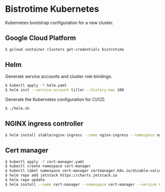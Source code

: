 # Bistrotime Kubernetes

Kubernetes bootstrap configuration for a new cluster.

## Google Cloud Platform

```bash
$ gcloud container clusters get-credentials bistrotime
```

## Helm

Generate service accounts and cluster role bindings.

```bash
$ kubectl apply -f helm.yaml
$ helm init --service-account tiller --history-max 100
```

Generate the Kubernetes configuration for CI/CD.

```bash
$ ./helm.sh
```

## NGINX ingress controller

```bash
$ helm install stable/nginx-ingress --name nginx-ingress --namespace nginx-ingress --set rbac.create=true --set controller.publishService.enabled=true --set controller.service.externalTrafficPolicy=Local --set-string controller.config.server-tokens=false
```

## Cert manager

```bash
$ kubectl apply -f cert-manager.yaml
$ kubectl create namespace cert-manager
$ kubectl label namespace cert-manager certmanager.k8s.io/disable-validation=true
$ helm repo add jetstack https://charts.jetstack.io
$ helm repo update
$ helm install --name cert-manager --namespace cert-manager --version v0.7.0 jetstack/cert-manager
```
